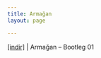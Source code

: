 ```yaml
---
title: Armağan
layout: page

---
```

<a href="https://cloud.mail.ru/public/21dd677f32dd/Arma%C4%9Fan%20-%20Bootleg01" target="_blank">[indir]</a>   |   Armağan &#8211; Bootleg 01